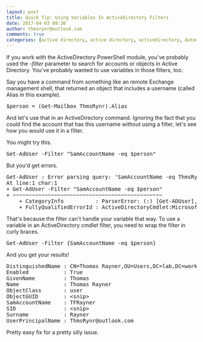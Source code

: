 ```yaml
---
layout: post
title: Quick Tip: Using Variables In ActiveDirectory Filters
date: 2017-04-03 08:30
author: thmsrynr@outlook.com
comments: true
categories: [active directory, active directory, activedirectory, Automation, filters, PowerShell, powershell, variables]
---
```

If you work with the ActiveDirectory PowerShell module, you've probably used the <em>-filter</em> parameter to search for accounts or objects in Active Directory. You've probably wanted to use variables in those filters, too.

Say you have a command from something like an remote Exchange management shell, that returned an object that includes a username (called Alias in this example).

<pre class="lang:ps decode:true">$person = (Get-Mailbox ThmsRynr).Alias</pre>

And let's use that in an ActiveDirectory command. Ignoring the fact that you could find the account that has this username without using a filter, let's see how you would use it in a filter.

You might try this.

<pre class="lang:ps decode:true">Get-AdUser -Filter "SamAccountName -eq $person"</pre>

But you'd get errors.

<pre class="lang:ps decode:true ">Get-AdUser : Error parsing query: 'SamAccountName -eq ThmsRynr' Error Message: 'syntax error' at position: '20'.
At line:1 char:1
+ Get-AdUser -Filter "SamAccountName -eq $person"
+ ~~~~~~~~~~~~~~~~~~~~~~~~~~~~~~~~~~~~~~~~~~~~~~~
    + CategoryInfo          : ParserError: (:) [Get-ADUser], ADFilterParsingException
    + FullyQualifiedErrorId : ActiveDirectoryCmdlet:Microsoft.ActiveDirectory.Management.ADFilterParsingException,Microsoft.ActiveDirectory.Management.Commands.GetADUser</pre>

That's because the filter can't handle your variable that way. To use a variable in an ActiveDirectory cmdlet filter, you need to wrap the filter in curly braces.

<pre class="lang:ps decode:true ">Get-AdUser -Filter {SamAccountName -eq $person}</pre>

And you get your results!

<pre class="lang:ps decode:true ">DistinguishedName : CN=Thomas Rayner,OU=Users,DC=lab,DC=workingsysadmin,DC=com
Enabled           : True
GivenName         : Thomas
Name              : Thomas Rayner
ObjectClass       : user
ObjectGUID        : &lt;snip&gt;
SamAccountName    : TFRayner
SID               : &lt;snip&gt;
Surname           : Rayner
UserPrincipalName : ThmsRynr@outlook.com</pre>

Pretty easy fix for a pretty silly issue.
